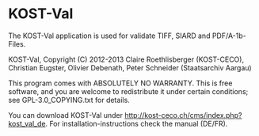 KOST-Val
========

The KOST-Val application is used for validate TIFF, SIARD and PDF/A-1b-Files.

KOST-Val, Copyright (C) 2012-2013 Claire Roethlisberger (KOST-CECO), 
Christian Eugster, Olivier Debenath, Peter Schneider (Staatsarchiv Aargau)

This program comes with ABSOLUTELY NO WARRANTY.
This is free software, and you are welcome to redistribute it under 
certain conditions; see GPL-3.0_COPYING.txt for details.

You can download KOST-Val under http://kost-ceco.ch/cms/index.php?kost_val_de. 
For installation-instructions check the manual (DE/FR).